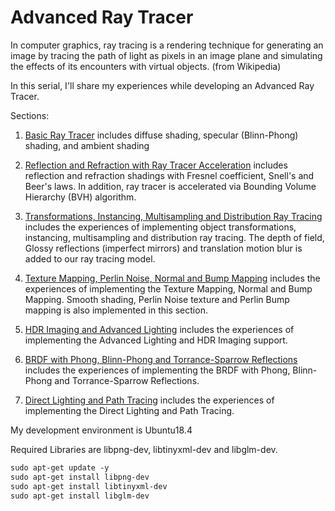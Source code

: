 # Advanced Ray Tracer

In computer graphics, ray tracing is a rendering technique for generating an image by tracing the path of light as pixels in an image plane and simulating the effects of its encounters with virtual objects. (from Wikipedia)

In this serial, I'll share my experiences while developing an Advanced Ray Tracer.

Sections:

1. [Basic Ray Tracer](page1.md) includes diffuse shading, specular (Blinn-Phong) shading, and ambient shading

2. [Reflection and Refraction with Ray Tracer Acceleration](page2.md) includes reflection and refraction shadings with Fresnel coefficient, Snell's and Beer's laws. In addition, ray tracer is accelerated via Bounding Volume Hierarchy (BVH) algorithm.

3. [Transformations, Instancing, Multisampling and Distribution Ray Tracing](page3.md) includes the experiences of implementing object transformations, instancing, multisampling and distribution ray tracing. The depth of field, Glossy reflections (imperfect mirrors) and translation motion blur is added to our ray tracing model.

4. [Texture Mapping, Perlin Noise, Normal and Bump Mapping](page4.md) includes the experiences of implementing the Texture Mapping, Normal and Bump Mapping. Smooth shading, Perlin Noise texture and Perlin Bump mapping is also implemented in this section.

5. [HDR Imaging and Advanced Lighting](page5.md) includes the experiences of implementing the Advanced Lighting and HDR Imaging support.

6. [BRDF with Phong, Blinn-Phong and Torrance-Sparrow Reflections](page6.md) includes the experiences of implementing the BRDF with Phong, Blinn-Phong and Torrance-Sparrow Reflections.

7. [Direct Lighting and Path Tracing](page7.md) includes the experiences of implementing the Direct Lighting and Path Tracing.

My development environment is Ubuntu18.4

Required Libraries are libpng-dev, libtinyxml-dev and libglm-dev.
```markdown  
sudo apt-get update -y
sudo apt-get install libpng-dev
sudo apt-get install libtinyxml-dev
sudo apt-get install libglm-dev
```
